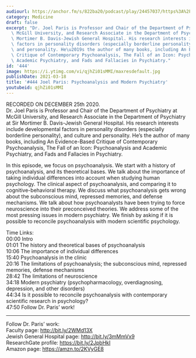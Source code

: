 ```yaml
---
audiourl: https://anchor.fm/s/822ba20/podcast/play/24457037/https%3A%2F%2Fd3ctxlq1ktw2nl.cloudfront.net%2Fstaging%2F2020-11-27%2F3297dcd6-9bc7-f0bb-cbfc-dab54ca6f66e.m4a
category: Medicine
draft: false
excerpt: "Dr. Joel Paris is Professor and Chair of the Department of Psychiatry at\
  \ McGill University, and Research Associate in the Department of Psychiatry at Sir\
  \ Mortimer B. Davis-Jewish General Hospital. His research interests include developmental\
  \ factors in personality disorders (especially borderline personality), and culture\
  \ and personality. He\u2019s the author of many books, including An Evidence-Based\
  \ Critique of Contemporary Psychoanalysis, The Fall of an Icon: Psychoanalysis and\
  \ Academic Psychiatry, and Fads and Fallacies in Psychiatry."
id: '444'
image: https://i.ytimg.com/vi/qjhZi01sMMI/maxresdefault.jpg
publishDate: 2021-03-18
title: '#444 Joel Paris: Psychoanalysis and Modern Psychiatry'
youtubeid: qjhZi01sMMI
---
```

<div class="timelinks">

RECORDED ON DECEMBER 25th 2020.  
Dr. Joel Paris is Professor and Chair of the Department of Psychiatry at McGill University, and Research Associate in the Department of Psychiatry at Sir Mortimer B. Davis-Jewish General Hospital. His research interests include developmental factors in personality disorders (especially borderline personality), and culture and personality. He’s the author of many books, including An Evidence-Based Critique of Contemporary Psychoanalysis, The Fall of an Icon: Psychoanalysis and Academic Psychiatry, and Fads and Fallacies in Psychiatry.

In this episode, we focus on psychoanalysis. We start with a history of psychoanalysis, and its theoretical bases. We talk about the importance of taking individual differences into account when studying human psychology. The clinical aspect of psychoanalysis, and comparing it to cognitive-behavioral therapy. We discuss what psychoanalysis gets wrong about the subconscious mind, repressed memories, and defense mechanisms. We talk about how psychoanalysts have been trying to force neuroscience into their preconceived theories. We address some of the most pressing issues in modern psychiatry. We finish by asking if it is possible to reconcile psychoanalysis with modern scientific psychology.

Time Links:  
<time>00:00</time> Intro  
<time>01:01</time> The history and theoretical bases of psychoanalysis  
<time>10:06</time> The importance of individual differences  
<time>15:40</time> Psychoanalysis in the clinic  
<time>20:16</time> The limitations of psychoanalysis; the subconscious mind, repressed memories, defense mechanisms  
<time>28:42</time> The limitations of neuroscience  
<time>34:18</time> Modern psychiatry (psychopharmacology, overdiagnosing, depression, and other disorders)  
<time>44:34</time> Is it possible to reconcile psychoanalysis with contemporary scientific research in psychology?  
<time>47:50</time> Follow Dr. Paris’ work!

---

Follow Dr. Paris’ work:  
Faculty page: http://bit.ly/2WMd13X  
Jewish General Hospital page: http://bit.ly/3mMmVx9  
ResearchGate profile: https://bit.ly/2JpbHkI  
Amazon page: https://amzn.to/2KVyGE8
</div>

